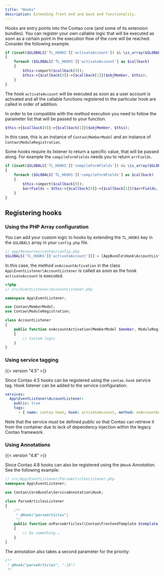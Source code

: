 ```yaml
---
title: "Hooks"
description: Extending front end and back end functionality.
---
```


Hooks are entry points into the Contao core (and some of its extension bundles).
You can register your own callable logic that will be executed as soon as a certain
point in the execution flow of the core will be reached.
Consider the following example.

```php
if (isset($GLOBALS['TL_HOOKS']['activateAccount']) && \is_array($GLOBALS['TL_HOOKS']['activateAccount']))
{
    foreach ($GLOBALS['TL_HOOKS']['activateAccount'] as $callback)
    {
        $this->import($callback[0]);
        $this->{$callback[0]}->{$callback[1]}($objMember, $this);
    }
}
```

The hook `activateAccount` will be executed as soon as a user account is activated
and all the callable functions registered to the particular hook are called in
order of addition.

In order to be compatible with the method execution you need to follow the parameter
list that will be passed to your function.

```php
$this->{$callback[0]}->{$callback[1]}($objMember, $this);
```

In this case, this is an instance of `Contao\MemberModel` and an instance of
`Contao\ModuleRegistration`.

Some hooks require its listener to return a specific value, that will be passed
along. For example the `compileFormFields` needs you to return `arrFields`.

```php
if (isset($GLOBALS['TL_HOOKS']['compileFormFields']) && \is_array($GLOBALS['TL_HOOKS']['compileFormFields']))
{
    foreach ($GLOBALS['TL_HOOKS']['compileFormFields'] as $callback)
    {
        $this->import($callback[0]);
        $arrFields = $this->{$callback[0]}->{$callback[1]}($arrFields, $formId, $this);
    }
}
```

## Registering hooks

### Using the PHP Array configuration

You can add your custom logic to hooks by extending the `TL_HOOKS` key in the
`$GLOBALS` array in your `config.php` file.

```php
// app/Resources/contao/config.php
$GLOBALS['TL_HOOKS']['activateAccount'][] = [AppBundle\Hook\AccountListener::class, 'onAccountActivation'];
```

In this case, the method `onAccountActivation` in the class `App\EventListener\AccountListener` is called as soon as the hook
`activateAccount` is executed.

```php
<?php
// src/EventListener/AccountListener.php

namespace App\EventListener;

use Contao\MemberModel;
use Contao\ModuleRegistration;

class AccountListener
{
    public function onAccountActivation(MemberModel $member, ModuleRegistration $module)
    {
        // Custom logic
    }
}
```

### Using service tagging

{{< version "4.5" >}}

Since Contao 4.5 hooks can be registered using the `contao.hook` service tag.
Hook listener can be added to the service configuration.

```yml
services:
  App\EventListener\AccountListener:
    public: true
    tags:
      - { name: contao.hook, hook: activateAccount, method: onAccountActivation }
```

Note that the service must be defined _public_ so that Contao can retrieve it
from the container due to lack of dependency injection within the legacy Contao
framework.

### Using Annotations

{{< version "4.8" >}}

Since Contao 4.8 hooks can also be registered using the `@Hook` _Annotation_.
See the following example:

```php
// src/App/EventListener/ParseArticlesListener.php
namespace App\EventListener;

use Contao\CoreBundle\ServiceAnnotation\Hook;

class ParseArticlesListener
{
    /**
     * @Hook("parseArticles")
     */
    public function onParseArticles(\Contao\FrontendTemplate $template, array $newsEntry, \Contao\Module $module): void
    {
        // Do something …
    }
}
```

The annotation also takes a second parameter for the priority:

```php
/**
 * @Hook("parseArticles", "-10")
 */
```
